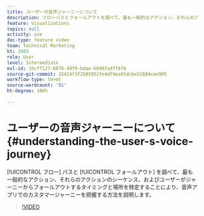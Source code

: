 ```yaml
---
title: ユーザーの音声ジャーニーについて
description: フローパスとフォールアウトを調べて、最も一般的なアクション、それらのアクションのシーケンス、およびユーザーがジャーニーからフォールアウトするタイミングと場所を特定することにより、音声アプリでのカスタマージャーニーを把握する方法を説明します。
feature: Visualizations
topics: null
activity: use
doc-type: feature video
team: Technical Marketing
kt: 2903
role: User
level: Intermediate
exl-id: 1bcff127-b076-49f9-bdae-60407a4ff6f8
source-git-commit: 32424f3f2b05952fe4df9ea91dcbe51684cee905
workflow-type: tm+mt
source-wordcount: '91'
ht-degree: 100%

---
```


# ユーザーの音声ジャーニーについて {#understanding-the-user-s-voice-journey}

[!UICONTROL フロー] パスと [!UICONTROL フォールアウト] を調べて、最も一般的なアクション、それらのアクションのシーケンス、およびユーザーがジャーニーからフォールアウトするタイミングと場所を特定することにより、音声アプリでのカスタマージャーニーを把握する方法を説明します。

>[!VIDEO](https://video.tv.adobe.com/v/27226/?quality=12)
